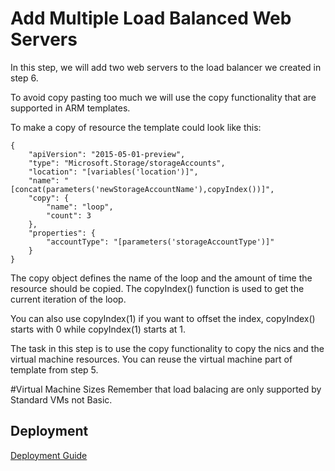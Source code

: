 # Add Multiple Load Balanced Web Servers
In this step, we will add two web servers to the load balancer we created in step 6. 

To avoid copy pasting too much we will use the copy functionality that are supported in ARM templates. 

To make a copy of resource the template could look like this:
```
{
	"apiVersion": "2015-05-01-preview",
	"type": "Microsoft.Storage/storageAccounts",
	"location": "[variables('location')]",
    "name": "[concat(parameters('newStorageAccountName'),copyIndex())]",
    "copy": {
    	"name": "loop",
		"count": 3
	},
    "properties": {
		"accountType": "[parameters('storageAccountType')]"
	}
}
``` 
The copy object defines the name of the loop and the amount of time the resource should be copied. The copyIndex() function is used to get the current iteration of the loop.

You can also use copyIndex(1) if you want to offset the index, copyIndex() starts with 0 while copyIndex(1) starts at 1. 

The task in this step is to use the copy functionality to copy the nics and the virtual machine resources. You can reuse the virtual machine part of template from step 5.

#Virtual Machine Sizes
Remember that load balacing are only supported by Standard VMs not Basic. 

## Deployment
[Deployment Guide](../docs/deployment.md)